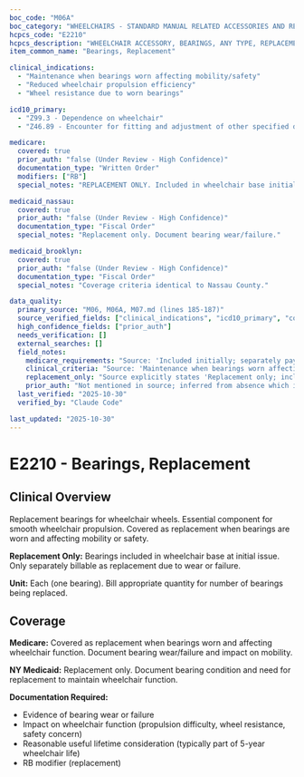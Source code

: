```yaml
---
boc_code: "M06A"
boc_category: "WHEELCHAIRS - STANDARD MANUAL RELATED ACCESSORIES AND REPAIRS"
hcpcs_code: "E2210"
hcpcs_description: "WHEELCHAIR ACCESSORY, BEARINGS, ANY TYPE, REPLACEMENT ONLY, EACH"
item_common_name: "Bearings, Replacement"

clinical_indications:
  - "Maintenance when bearings worn affecting mobility/safety"
  - "Reduced wheelchair propulsion efficiency"
  - "Wheel resistance due to worn bearings"

icd10_primary:
  - "Z99.3 - Dependence on wheelchair"
  - "Z46.89 - Encounter for fitting and adjustment of other specified devices"

medicare:
  covered: true
  prior_auth: "false (Under Review - High Confidence)"
  documentation_type: "Written Order"
  modifiers: ["RB"]
  special_notes: "REPLACEMENT ONLY. Included in wheelchair base initially. Separately payable as replacement. Document bearing failure/wear affecting function. RB modifier."

medicaid_nassau:
  covered: true
  prior_auth: "false (Under Review - High Confidence)"
  documentation_type: "Fiscal Order"
  special_notes: "Replacement only. Document bearing wear/failure."

medicaid_brooklyn:
  covered: true
  prior_auth: "false (Under Review - High Confidence)"
  documentation_type: "Fiscal Order"
  special_notes: "Coverage criteria identical to Nassau County."

data_quality:
  primary_source: "M06, M06A, M07.md (lines 185-187)"
  source_verified_fields: ["clinical_indications", "icd10_primary", "covered", "replacement_only", "included_initially", "rb_modifier"]
  high_confidence_fields: ["prior_auth"]
  needs_verification: []
  external_searches: []
  field_notes:
    medicare_requirements: "Source: 'Included initially; separately payable as replacement; document failure/wear; RB modifier' - Direct quote from source lines 185-187."
    clinical_criteria: "Source: 'Maintenance when bearings worn affecting mobility/safety' - Bearings are essential wheelchair components for smooth wheel rotation and propulsion efficiency."
    replacement_only: "Source explicitly states 'Replacement only; included initially' - bearings included in wheelchair base at initial issue, only separately billable when worn and requiring replacement."
    prior_auth: "Not mentioned in source; inferred from absence which is typical for replacement maintenance components."
  last_verified: "2025-10-30"
  verified_by: "Claude Code"

last_updated: "2025-10-30"
---
```


# E2210 - Bearings, Replacement

## Clinical Overview

Replacement bearings for wheelchair wheels. Essential component for smooth wheelchair propulsion. Covered as replacement when bearings are worn and affecting mobility or safety.

**Replacement Only:** Bearings included in wheelchair base at initial issue. Only separately billable as replacement due to wear or failure.

**Unit:** Each (one bearing). Bill appropriate quantity for number of bearings being replaced.

## Coverage

**Medicare:** Covered as replacement when bearings worn and affecting wheelchair function. Document bearing wear/failure and impact on mobility.

**NY Medicaid:** Replacement only. Document bearing condition and need for replacement to maintain wheelchair function.

**Documentation Required:**
- Evidence of bearing wear or failure
- Impact on wheelchair function (propulsion difficulty, wheel resistance, safety concern)
- Reasonable useful lifetime consideration (typically part of 5-year wheelchair life)
- RB modifier (replacement)
